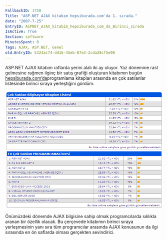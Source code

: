 ```yaml
---
FallbackID: 1750
Title: "ASP.NET AJAX kitabım hepsiburada.com'da 1. sırada."
date: "2007-7-25"
EntryID: ASPNET_AJAX_kitabim_hepsiburada_com_da_Birinci_sirada
IsActive: True
Section: software
MinutesSpent: 0
Tags: AJAX, ASP.NET, Genel
old.EntryID: 5324ac74-dd16-45eb-87e3-2cda28cf5e90
---
```

ASP.NET AJAX kitabım raflarda yerini alalı iki ay oluyor. Yaz dönemine
rast gelmesine rağmen ilginç bir satış grafiği oluşturan kitabımın bugün
[hepsiburada.com’da](http://www.hepsiburada.com/productdetails.aspx?categoryid=211651&productid=kpusula150)programlama
kitapları arasında en çok satılanlar listesinde birinci sıraya
yerleştiğini gördüm.

![](media/ASPNET_AJAX_kitabim_hepsiburada_com_da_Birinci_sirada/24072007_1.png)

Önümüzdeki dönemde AJAX bilgisine sahip olmak programcılarda sıklıkla
aranan bir özellik olacak. Bu çerçevede kitabımın birinci sıraya
yerleşmesinin yanı sıra tüm programcılar arasında AJAX konusunun da ilgi
sırasında en ön saflarda olması gerçekten sevindirici.


